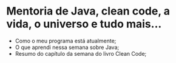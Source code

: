 # Mentoria de Java, clean code, a vida, o universo e tudo mais...

- Como o meu programa está atualmente;
- O que aprendi nessa semana sobre Java;
- Resumo do capítulo da semana do livro Clean Code;
